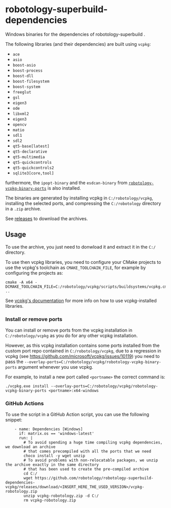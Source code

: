 # robotology-superbuild-dependencies

Windows binaries for the dependencies of robotology-superbuild .

The following libraries (and their dependencies) are built using `vcpkg`: 
* `ace`
* `asio`
* `boost-asio`
* `boost-process` 
* `boost-dll`
* `boost-filesystem`
* `boost-system` 
* `freeglut`
* `gsl`
* `eigen3`
* `ode`
* `libxml2`
* `eigen3` 
* `opencv` 
* `matio`
* `sdl1`
* `sdl2`
* `qt5-base[latest]`
* `qt5-declarative`
* `qt5-multimedia`
* `qt5-quickcontrols`
* `qt5-quickcontrols2`
* `sqlite3[core,tool]`

furthermore, the `ipopt-binary` and the `esdcan-binary` from [`robotology-vcpkg-binary-ports`](https://github.com/robotology-dependencies/robotology-vcpkg-binary-ports) is also installed.

The binaries are generated by installing vcpkg in `C:/robotology/vcpkg`, installing the selected ports, and compressing the `C:/robotology` directory in a `.zip` archive.

See [releases](https://github.com/robotology/robotology-superbuild-dependencies-vcpkg/releases) to download the archives.

## Usage 
To use the archive, you just need to donwload it and extract it in the `C:/` directory.

To use then vcpkg libraries, you need to configure your CMake projects to use the vcpkg's 
toolchain as `CMAKE_TOOLCHAIN_FILE`, for example by configuring the projects as:  
~~~
cmake -A x64 -DCMAKE_TOOLCHAIN_FILE=C:/robotology/vcpkg/scripts/buildsystems/vcpkg.cmake ..
~~~
See [vcpkg's documentation](https://github.com/microsoft/vcpkg/blob/master/docs/users/integration.md#cmake-toolchain-file-recommended-for-open-source-cmake-projects)  for more info on how to use vcpkg-installed libraries.

### Install or remove ports 
You can install or remove  ports from the vcpkg installation in `C:/robotology/vcpkg` as you do for any other vcpkg installation.

However, as this  vcpkg installation contains some ports installed  from the custom port repo contained in `C:/robotology/vcpkg`, 
due to a regression in vcpkg (see https://github.com/microsoft/vcpkg/issues/10119) you need to pass the `--overlay-ports=C:/robotology/vcpkg/robotology-vcpkg-binary-ports` argument whenever you use vcpkg.

For example, to install a new port called `<portname>` the correct command is:
~~~
./vcpkg.exe install --overlay-ports=C:/robotology/vcpkg/robotology-vcpkg-binary-ports <portname>:x64-windows
~~~


### GitHub Actions 
To use the script in a GitHub Action script, you can use the following snippet: 
~~~~
    - name: Dependencies [Windows]
      if: matrix.os == 'windows-latest'
      run: |
        # To avoid spending a huge time compiling vcpkg dependencies, we download an archive  
        # that comes precompiled with all the ports that we need 
        choco install -y wget unzip
        # To avoid problems with non-relocatable packages, we unzip the archive exactly in the same directory
        # that has been used to create the pre-compiled archive
        cd C:/
        wget https://github.com/robotology/robotology-superbuild-dependencies-vcpkg/releases/download/<INSERT_HERE_THE_USED_VERSION>/vcpkg-robotology.zip
        unzip vcpkg-robotology.zip -d C:/
        rm vcpkg-robotology.zip
~~~~



